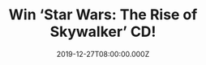 ---
campaign-uuid: "c-a648a069-fd5c-4b18-8ad6-85864c3b9335"
type: "Competition"
category: "Music"
date: "2019-12-27T08:00:00.000Z"
end-date: "2020-01-27T23:59:00.000Z"
disable-form: false
is_promoted: false
has_entry_page: true
title: "Win ‘Star Wars: The Rise of Skywalker’ CD!"
competition-description: "<p>Calling all Star Wars fans, we have on our hands the\
  \ original motion picture soundtrack for ‘Star Wars: The Rise of Skywalker’. The\
  \ album features a new score conducted and composed by five-time Academy Award-winning\
  \ composer John Williams.</p>\n<p>Farewell, Reunion, A New Home… are some of the\
  \ tunes you could find in the album. Click below for a chance to win!</p>\n"
hero-header: "Win ‘Star Wars: The Rise of Skywalker’ CD!"
terms-confirmation: "N/A"
banner-img: "https://assets.expresslyapp.com/asset-41bfa02b-b011-4283-9d37-a34d91a4f758.jpg"
logo-left-href: "aaa.nme.com"
logo-left-image: "https://assets.expresslyapp.com/asset-849349d2-cb44-4ed3-afe4-fc73c99652d0.jpg"
logo-left-title: "NME AAA"
bg-image-hero: "https://assets.expresslyapp.com/asset-746413f2-81c2-4d2d-bc4c-a2bf20a2b4ac.jpg"
bg-image-first: "https://assets.expresslyapp.com/asset-703a7729-f92a-414d-8533-2cf43a8c1426.jpg"
section1-content: "<p>’The original motion picture soundtrack for ‘Star Wars: The\
  \ Rise of Skywalker’ is finally here and we want to give away a copy to you. Farewell,\
  \ Reunion, A New Home… are some of the amazing tunes you could find in the album.\
  \ The album features a new score conducted and composed by five-time Academy Award-winning\
  \ composer John Williams.</p>\n<p>Want it? Click below and it could be coming home\
  \ with you. Good luck!</p>\n"
entry-title: "Win ‘Star Wars: The Rise of Skywalker’ CD!"
entry-content: "<p>Enter the draw to win ‘Star Wars: The Rise of Skywalker’ CD by\
  \ completing the form below before 23:59 on the 27th of January 2020.</p>\n"
has-winner: false
prize-description: "‘Star Wars: The Rise of Skywalker’ CD!"
special-conditions: "Multiple entries are allowed up to one every day.\r\n\r\nThis\
  \ competition is also available on: https://club.expressly.io/competitions/star-wars-cd-giveaway"
country-restrictions:
- "GB"
---
